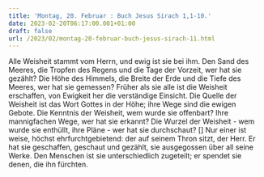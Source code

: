 ```yaml
---
title: 'Montag, 20. Februar : Buch Jesus Sirach 1,1-10.'
date: 2023-02-20T06:17:00.001+01:00
draft: false
url: /2023/02/montag-20-februar-buch-jesus-sirach-11.html
---
```


Alle Weisheit stammt vom Herrn, und ewig ist sie bei ihm. Den Sand des Meeres, die Tropfen des Regens und die Tage der Vorzeit, wer hat sie gezählt? Die Höhe des Himmels, die Breite der Erde und die Tiefe des Meeres, wer hat sie gemessen? Früher als sie alle ist die Weisheit erschaffen, von Ewigkeit her die verständige Einsicht. Die Quelle der Weisheit ist das Wort Gottes in der Höhe; ihre Wege sind die ewigen Gebote. Die Kenntnis der Weisheit, wem wurde sie offenbart? Ihre mannigfachen Wege, wer hat sie erkannt? Die Wurzel der Weisheit - wem wurde sie enthüllt, ihre Pläne - wer hat sie durchschaut? \[\] Nur einer ist weise, höchst ehrfurchtgebietend: der auf seinem Thron sitzt, der Herr. Er hat sie geschaffen, geschaut und gezählt, sie ausgegossen über all seine Werke. Den Menschen ist sie unterschiedlich zugeteilt; er spendet sie denen, die ihn fürchten.